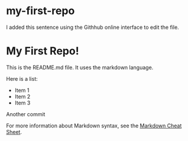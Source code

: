 # my-first-repo


I added this sentence using the Githhub online interface to edit the file. 

# My First Repo!

This is the README.md file. It uses the markdown language.

Here is a list:

  + Item 1
  + Item 2
  + Item 3

  Another commit

For more information about Markdown syntax, see the [Markdown Cheat Sheet](https://www.markdownguide.org/cheat-sheet/).